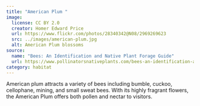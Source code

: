 ```yaml
---
title: "American Plum "
image:
  license: CC BY 2.0
  creator: Homer Edward Price
  url: https://www.flickr.com/photos/28340342@N08/2969269623
  src: ../images/american-plum.jpg
  alt: American Plum blossoms
source:
  name: "Bees: An Identification and Native Plant Forage Guide"
  url: https://www.pollinatorsnativeplants.com/bees-an-identification-and-native-plant-forage-guide.html
category: habitat
---
```



American plum attracts a variety of bees including bumble, cuckoo, cellophane, mining, and small sweat bees. With its highly fragrant flowers, the American Plum offers both pollen and nectar to visitors.
